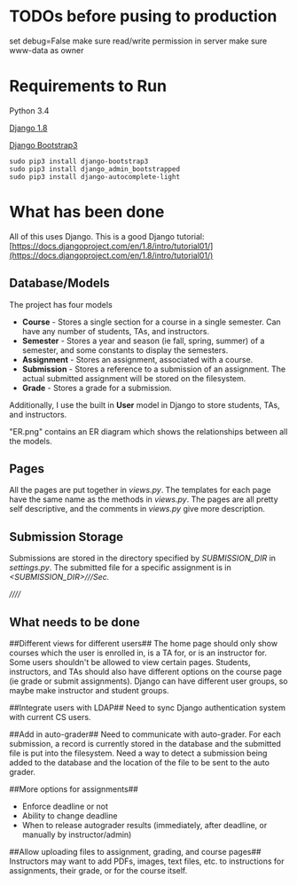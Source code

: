 # TODOs before pusing to production #
set debug=False
make sure read/write permission in server
make sure www-data as owner

# Requirements to Run #
Python 3.4

[Django 1.8](https://www.djangoproject.com/download/)

[Django Bootstrap3](http://django-bootstrap3.readthedocs.org/en/latest/index.html)

```
sudo pip3 install django-bootstrap3
sudo pip3 install django_admin_bootstrapped
sudo pip3 install django-autocomplete-light
```

# What has been done #
All of this uses Django. This is a good Django tutorial: [https://docs.djangoproject.com/en/1.8/intro/tutorial01/](https://docs.djangoproject.com/en/1.8/intro/tutorial01/)

## Database/Models ##
The project has four models

* **Course** - Stores a single section for a course in a single semester. Can have any number of students, TAs, and instructors.
* **Semester** - Stores a year and season (ie fall, spring, summer) of a semester, and some constants to display the semesters.
* **Assignment** - Stores an assignment, associated with a course.
* **Submission** - Stores a reference to a submission of an assignment. The actual submitted assignment will be stored on the filesystem.
* **Grade** - Stores a grade for a submission.

Additionally, I use the built in **User** model in Django to store students, TAs, and instructors.

"ER.png" contains an ER diagram which shows the relationships between all the models.

## Pages ##
All the pages are put together in *views.py*. The templates for each page have the same name as the methods in *views.py*. The pages are all pretty self descriptive, and the comments in *views.py* give more description.

## Submission Storage ###
Submissions are stored in the directory specified by *SUBMISSION_DIR* in *settings.py*. The submitted file for a specific assignment is in *<SUBMISSION_DIR>/<semester>/<course>/Sec.<section>/<assignment code>/<username>/<timestamp>/*

# What needs to be done #

##Different views for different users##
The home page should only show courses which the user is enrolled in, is a TA for, or is an instructor for. Some users shouldn't be allowed to view certain pages. Students, instructors, and TAs should also have different options on the course page (ie grade or submit assignments). Django can have different user groups, so maybe make instructor and student groups.

##Integrate users with LDAP##
Need to sync Django authentication system with current CS users.

##Add in auto-grader##
Need to communicate with auto-grader. For each submission, a record is currently stored in the database and the submitted file is put into the filesystem. Need a way to detect a submission being added to the database and the location of the file to be sent to the auto grader.

##More options for assignments##
* Enforce deadline or not
* Ability to change deadline
* When to release autograder results (immediately, after deadline, or manually by instructor/admin)

##Allow uploading files to assignment, grading, and course pages##
Instructors may want to add PDFs, images, text files, etc. to instructions for assignments, their grade, or for the course itself.